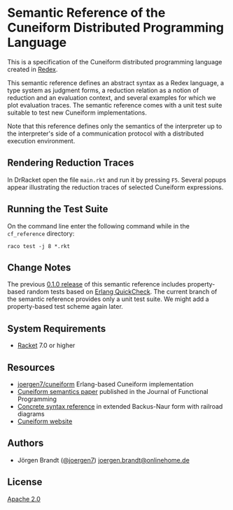 # Semantic Reference of the Cuneiform Distributed Programming Language

This is a specification of the Cuneiform distributed programming language created in [Redex](https://redex.racket-lang.org/).

This semantic reference defines an abstract syntax as a Redex language, a type system as judgment forms, a reduction relation as a notion of reduction and an evaluation context, and several examples for which we plot evaluation traces. The semantic reference comes with a unit test suite suitable to test new Cuneiform implementations.

Note that this reference defines only the semantics of the interpreter up to the interpreter's side of a communication protocol with a distributed execution environment.

## Rendering Reduction Traces

In DrRacket open the file `main.rkt` and run it by pressing `F5`. Several popups appear illustrating the reduction traces of selected Cuneiform expressions.

## Running the Test Suite

On the command line enter the following command while in the `cf_reference` directory:

    raco test -j 8 *.rkt

## Change Notes

The previous [0.1.0 release](https://github.com/joergen7/cf_reference/releases/tag/0.1.0) of this semantic reference includes property-based random tests based on [Erlang QuickCheck](http://www.quviq.com/products/erlang-quickcheck/). The current branch of the semantic reference provides only a unit test suite. We might add a property-based test scheme again later.

## System Requirements

- [Racket](http://www.racket-lang.org) 7.0 or higher

## Resources

- [joergen7/cuneiform](https://github.com/joergen7/cuneiform) Erlang-based Cuneiform implementation
- [Cuneiform semantics paper](https://www.cambridge.org/core/journals/journal-of-functional-programming/article/computation-semantics-of-the-functional-scientific-workflow-language-cuneiform/1A3B8AB825939117C5BD9F850F63ADCC) published in the Journal of Functional Programming
- [Concrete syntax reference](https://www.cuneiform-lang.org/doc/syntax.html) in extended Backus-Naur form with railroad diagrams
- [Cuneiform website](https://cuneiform-lang.org)


## Authors

- Jörgen Brandt ([@joergen7](https://github.com/joergen7/)) [joergen.brandt@onlinehome.de](mailto:joergen.brandt@onlinehome.de)

## License

[Apache 2.0](https://www.apache.org/licenses/LICENSE-2.0.html)